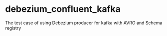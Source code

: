 # debezium_confluent_kafka
The test case of using Debezium producer for kafka with AVRO and Schema registry
